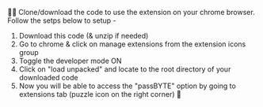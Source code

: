 👨‍💻 Clone/download the code to use the extension on your chrome browser. Follow the setps below to setup -     
1. Download this code (& unzip if needed)
2. Go to chrome & click on manage extensions from the extension icons group
3. Toggle the developer mode ON
4. Click on "load unpacked" and locate to the root directory of your downloaded code
5. Now you will be able to access the "passBYTE" option by going to extensions tab (puzzle icon on the right corner) 🎉


